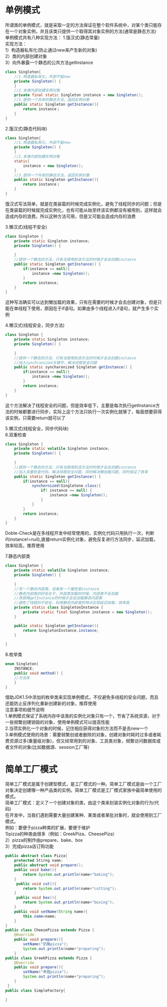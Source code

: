 # 单例模式  
所谓类的单例模式，就是采取一定的方法保证在整个软件系统中，对某个类只能存在一个对象实例，并且该类只提供一个取得其对象实例的方法(通常是静态方法)  
单例模式共有八种实现方法：
1.饿汉式(静态常量)  
实现方法：  
1）构造器私有化(防止通过new来产生新的对象)  
2）类的内部创建对象  
3）向外暴露一个静态的公共方法getInstance  
```java
class Singleton{
    //1.构造器私有化，外部不能new
    private Singleton() {
    }
    //2.本类内部创建实例对象
    private final static Singleton instance = new Singleton();
    //3.提供一个共有的静态方法，返回实例对象
    public static Singleton getInstance(){
        return instance；
    }
}
```  
 
2.饿汉式(静态代码块)  
```java
class Singleton{
    //1.构造器私有化，外部不能new
    private Singleton() {
    }
    //2.本类内部创建实例对象
    static{
        instance = new Singleton();
    }
    //3.提供一个共有的静态方法，返回实例对象
    public static Singleton getInstance(){
        return instance；
    }
}
```  
饿汉式写法简单，就是在类装载的时候完成实例化，避免了线程同步的问题；但是在类装载的时候就完成实例化，也有可能从始至终该实例都没有被用到，这样就会造成内存的浪费。所以这种方法可用，但是又可能会造成内存的浪费  

3.懒汉式(线程不安全)  
```java
class Singleton {
    private static Singleton instance;
    private Singleton() {
    
    }
    //提供一个静态的方法，只有当使用到该方法的时候才会去创建instance
    public static Singleton getInstance() {
        if(instance == null){
            instance =new Singleton();
        } 
        return instance;
    }
}
```  
这种写法确实可以达到懒加载的效果，只有在需要的时候才会去创建对象，但是只能在单线程下使用，原因在于if语句。如果由多个线程进入if语句，就产生多个实例  

4.懒汉式(线程安全，同步方法)  
```java
class Singleton {
    private static Singleton instance;
    private Singleton() {
    
    }
    //提供一个静态的方法，只有当使用到该方法的时候才会去创建instance
    //加入synchronized关键字，解决线程安全问题  
    public static syncharonized Singleton getInstance() {
        if(instance == null){
            instance =new Singleton();
        } 
        return instance;
    }
}
```  
这个方法解决了线程安全的问题，但是效率低下，主要是每次执行getInstance方法的时候都要进行同步，实际上这个方法只执行一次实例化就够了，每面想要获得该实例，只需要return就可以了  

5.懒汉式(线程安全，同步代码块)  
6.双重检查  
```java
class Singleton {
    private static volatile Singleton instance;
    private Singleton() {
    
    }
    //提供一个静态的方法，只有当使用到该方法的时候才会去创建instance
    //加入双重检查代码，解决线程安全问题，同时解决懒加载问题，同时保证了效率
    public static Singleton getInstance() {
        if(instance == null){
            synchornized(Singletone.class){
                if( instance == null) {
                    instance =new Singleton();
                }
            }    
        } 
        return instance;
    }
}
```  
Doble-Check是在多线程开发中经常使用的，实例化代码只用执行一次，判断if(instance!=null),直接return实例化对象，避免反复进行方法同步，延迟加载，效率较高，推荐使用

7.静态内部类  

```java
class Singleton {
    private static volatile Singleton instance;
    private Singleton() {
    
    }
    //写一个静态内部类，该类有一个属性是instance
    //静态内部类的好处在于，外部类加载的时候，内部类不会加载
    //而调用getInstance的时候才会去加载静态内部类
    //避免了线程的不安全，利用静态内部类的特点实现延迟加载，效率高
    private static class SingletonInstance {
        private static final Singleton instance = new Singleton();
    }

    public static Singleton getInstance(){
        return SingletonInstance.instance;
    }
   
}
```  
8.枚举类  
```java
enum Singleton{  
    INSTANCE;
    public void method() {
    //方法体
    }
}
```  
借助JDK1.5中添加的枚举类来实现单例模式，不仅避免多线程的安全问题，而且还能防止反序列化重新创建新的对象，推荐使用  
注意事项和细节说明  
1.单例模式保证了系统内存中该类的实例化对象只有一个，节省了系统资源，对于一些频繁创建销毁的对象，使用单例模式可以提高性能  
2.当项实例化一个对象的时候，记住相应获得对象的方法而不是去new一个  
3.单例模式使用的场景：需要频繁创或者删除的对象，创建对象时耗时过多或者耗费资源过多(重量级对象)，但又经常用到的对象、工具类对象，频繁访问数据库或者文件的对象(比如数据源、session工厂等)  
# 简单工厂模式  
简单工厂模式是属于创建型模式，是工厂模式的一种。简单工厂模式是由一个工厂对象决定创建哪一种产品类的实例。简单工厂模式是工厂模式家族中最简单使用的模式。  
简单工厂模式：定义了一个创建对象的类，由这个类来封装实例化对象的行为(代码)  
在开发中，当我们遇到需要大量创建某种、某类或者某批对象时，就会使用到工厂模式。  
例如：要便于pizza种类的扩展，要便于维护  
1)pizza的种类由很多（例如：GreekPiza、CheesePiza）  
2）pizza的制作由prepare、bake、box  
3）完成pizza店订购功能  
```java
public abstract class Pizza{
    protected Stirng name;
    public abstract void prepare();
    public void bake(){
        return System.out.println(name+"baking");
    }
     public void cut(){
        return System.out.println(name+"cutting");
    }
     public void box(){
        return System.out.println(name+"boxing");
    }
    public void setName(String name){
        this.name=name;
    }   
}
public class CheezePizza extends Pizza {
    @Override
    public void prepare(){
        setName("奶酪pizza");
        System.out.println(name+"preparing");
    }
public class GreekPizza extends Pizza {
    @Override
    public void prepare(){
        setName("希腊pizza");
        System.out.println(name+"preparing");
    }
 }
public class SimpleFactory{
   
}

```

























